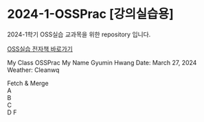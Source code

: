 # 2024-1-OSSPrac [강의실습용]
2024-1학기 OSS실습 교과목을 위한 repository 입니다.

[OSS실습 전자책 바로가기](https://wikidocs.net/book/13835)

My Class OSSPrac
My Name Gyumin Hwang
Date: March 27, 2024
Weather: Cleanwq

Fetch & Merge  
A  
B  
C  
D
F